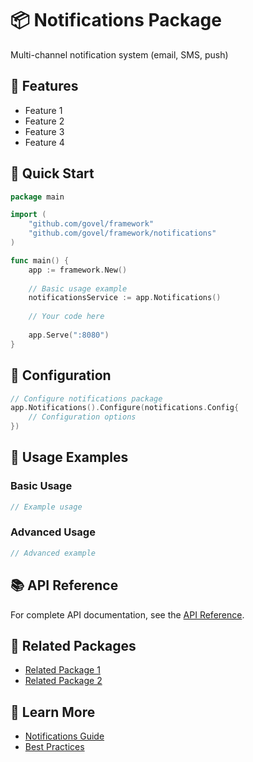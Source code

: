 # 📦 Notifications Package

Multi-channel notification system (email, SMS, push)

## 🌟 Features

- Feature 1
- Feature 2
- Feature 3
- Feature 4

## 🚀 Quick Start

```go
package main

import (
    "github.com/govel/framework"
    "github.com/govel/framework/notifications"
)

func main() {
    app := framework.New()
    
    // Basic usage example
    notificationsService := app.Notifications()
    
    // Your code here
    
    app.Serve(":8080")
}
```

## 📖 Configuration

```go
// Configure notifications package
app.Notifications().Configure(notifications.Config{
    // Configuration options
})
```

## 🔧 Usage Examples

### Basic Usage

```go
// Example usage
```

### Advanced Usage

```go
// Advanced example
```

## 📚 API Reference

For complete API documentation, see the [API Reference](../../api-reference/notifications.md).

## 🔗 Related Packages

- [Related Package 1](../package1/README.md)
- [Related Package 2](../package2/README.md)

## 📖 Learn More

- [Notifications Guide](guide.md)
- [Best Practices](best-practices.md)

